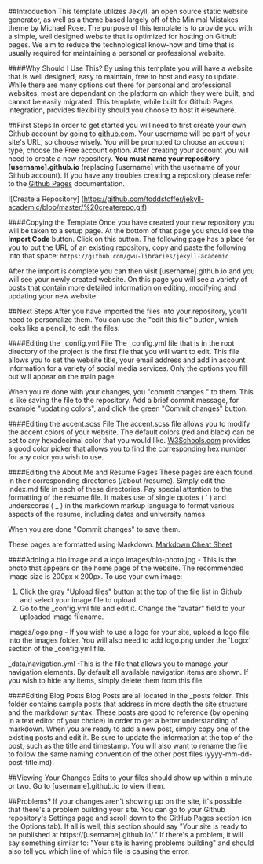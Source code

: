 ##Introduction
This template utilizes Jekyll, an open source static website generator, as well as a theme based largely off of the Minimal Mistakes theme by Michael Rose. The purpose of this template is to provide you with a simple, well designed website that is optimized for hosting on Github pages. We aim to reduce the technological know-how and time that is usually required for maintaining a personal or professional website.

####Why Should I Use This?
By using this template you will have a website that is well designed, easy to maintain, free to host and easy to update. While there are many options out there for personal and professional websites, most are dependant on the platform on which they were built, and cannot be easily migrated. This template, while built for Github Pages integration, provides flexibility should you choose to host it elsewhere.

##First Steps
In order to get started you will need to first create your own Github account by going to [github.com](https://github.com/). Your username will be part of your site's URL, so choose wisely. You will be prompted to choose an account type, choose the Free account option. After creating your account you will need to create a new repository. **You must name your repository [username].github.io** (replacing [username] with the username of your Github account). If you have any troubles creating a repository please refer to the [Github Pages](https://pages.github.com/) documentation.


![Create a Repository] (https://github.com/toddstoffer/jekyll-academic/blob/master/%20createrepo.gif)

####Copying the Template
Once you have created your new repository you will be taken to a setup page. At the bottom of that page you should see the **Import Code** button. Click on this button. The following page has a place for you to put the URL of an existing repository, copy and paste the following into that space:
`https://github.com/gwu-libraries/jekyll-academic`

After the import is complete you can then visit [username].github.io and you will see your newly created website. On this page you will see a variety of posts that contain more detailed information on editing, modifying and updating your new website.

##Next Steps
After you have imported the files into your repository, you'll need to personalize them. You can use the "edit this file" button, which looks like a pencil, to edit the files. 

####Editing the \_config.yml File
The \_config.yml file that is in the root directory of the project is the first file that you will want to edit. This file allows you to set the website title, your email address and add in account information for a variety of social media services. Only the options you fill out will appear on the main page. 

When you're done with your changes, you "commit changes " to them. This is like saving the file to the repository. Add a brief commit message, for example "updating colors", and click the green "Commit changes" button. 

####Editing the accent.scss File
The accent.scss file allows you to modify the accent colors of your website. The default colors (red and black) can be set to any hexadecimal color that you would like. [W3Schools.com](http://www.w3schools.com/colors/colors_picker.asp) provides a good color picker that allows you to find the corresponding hex number for any color you wish to use.

####Editing the About Me and Resume Pages
These pages are each found in their corresponding directories (/about /resume). Simply edit the index.md file in each of these directories. Pay special attention to the formatting of the resume file. It makes use of single quotes ( \' ) and underscores ( \_ ) in the markdown markup language to format various aspects of the resume, including dates and university names.

When you are done "Commit changes" to save them. 

These pages are formatted using Markdown. [Markdown Cheat Sheet](https://guides.github.com/pdfs/markdown-cheatsheet-online.pdf)

####Adding a bio image and a logo
images/bio-photo.jpg - This is the photo that appears on the home page of the website. The recommended image size is 200px x 200px. To use your own image:
1. Click the gray "Upload files" button at the top of the file list in Github and select your image file to upload.
2. Go to the \_config.yml file and edit it. Change the "avatar" field to your uploaded image filename. 

images/logo.png - If you wish to use a logo for your site, upload a logo file into the images folder. You will also need to add logo.png under the 'Logo:' section of the \_config.yml file.

\_data/navigation.yml -This is the file that allows you to manage your navigation elements. By default all available navigation items are shown. If you wish to hide any items, simply delete them from this file.


####Editing Blog Posts
Blog Posts are all located in the \_posts folder. This folder contains sample posts that address in more depth the site structure and the markdown syntax. These posts are good to reference (by opening in a text editor of your choice) in order to get a better understanding of markdown. When you are ready to add a new post, simply copy one of the existing posts and edit it. Be sure to update the information at the top of the post, such as the title and timestamp. You will also want to rename the file to follow the same naming convention of the other post files (yyyy-mm-dd-post-title.md).

##Viewing Your Changes
Edits to your files should show up within a minute or two. Go to [username].github.io to view them. 

##Problems?
If your changes aren't showing up on the site, it's possible that there's a problem building your site.  You can go to your Github repository's Settings page and scroll down to the GitHub Pages section (on the Options tab).  If all is well, this section should say "Your site is ready to be published at https://[username].github.io/."  If there's a problem, it will say something similar to: "Your site is having problems building" and should also tell you which line of which file is causing the error.
